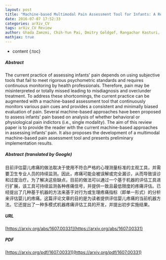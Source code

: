 ```yaml
---
layout: post
title: "Machine-based Multimodal Pain Assessment Tool for Infants: A Review"
date: 2016-07-07 17:52:33
categories: arXiv_CV
tags: arXiv_CV Review
author: Ghada Zamzmi, Chih-Yun Pai, Dmitry Goldgof, Rangachar Kasturi, Yu Sun, Terri Ashmeade
mathjax: true
---
```


* content
{:toc}

##### Abstract
The current practice of assessing infants' pain depends on using subjective tools that fail to meet rigorous psychometric standards and requires continuous monitoring by health professionals. Therefore, pain may be misinterpreted or totally missed leading to misdiagnosis and over/under treatment. To address these shortcomings, the current practice can be augmented with a machine-based assessment tool that continuously monitors various pain cues and provides a consistent and minimally biased evaluation of pain. Several machine-based approaches have been proposed to assess infants' pain based on analysis of whether behavioral or physiological pain indictors (i.e., single modality). The aim of this review paper is to provide the reader with the current machine-based approaches in assessing infants' pain. It also proposes the development of a multimodal machine-based pain assessment tool and presents preliminary implementation results.

##### Abstract (translated by Google)
目前评估婴儿疼痛的做法取决于使用不符合严格的心理测量标准的主观工具，并需要卫生专业人员的持续监测。因此，疼痛可能会被误解或完全漏诊，从而导致误诊和过度治疗。为了解决这些缺点，目前的做法可以通过一个基于机器的评估工具进行扩展，该工具可持续监测各种疼痛信号，并提供一致且最低限度的疼痛评估。已经提出了几种基于机器的方法来基于对行为或生理疼痛指标（即单一形式）的分析来评估婴儿的疼痛。这篇评论文章的目的是为读者提供评估婴儿疼痛的当前机器方法。它还提出了一种多模式机器疼痛评估工具的开发，并提出初步实施结果。

##### URL
[https://arxiv.org/abs/1607.00331](https://arxiv.org/abs/1607.00331)

##### PDF
[https://arxiv.org/pdf/1607.00331](https://arxiv.org/pdf/1607.00331)

